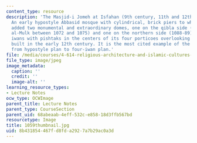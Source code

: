 ```yaml
---
content_type: resource
description: 'The Masjid-i Jomeh at Isfahan (9th century, 11th and 12th century):
  An early hypostyle Abbasid mosque with cylindrical, brick piers to which the Seljuqs
  added two monumental and extraordinary domes, one on the qibla side (built by Nizam
  al-Mulk between 1072 and 1075) and one on the northern side (1088-89), and four
  iwans with pishtaks in the centers of its four porticoes overlooking the courtyard
  built in the early 12th century. It is the most cited example of the transformation
  from hypostyle plan to four-iwan plan.'
file: /media/courses/4-614-religious-architecture-and-islamic-cultures-fall-2002/8b431854467fd8fda2927a7b29ac0a3d_1059thumbnail.jpg
file_type: image/jpeg
image_metadata:
  caption: ''
  credit: ''
  image-alt: ''
learning_resource_types:
- Lecture Notes
ocw_type: OCWImage
parent_title: Lecture Notes
parent_type: CourseSection
parent_uid: 68abeaab-4eff-532c-e858-18d3ffb567bd
resourcetype: Image
title: 1059thumbnail.jpg
uid: 8b431854-467f-d8fd-a292-7a7b29ac0a3d
---
```

